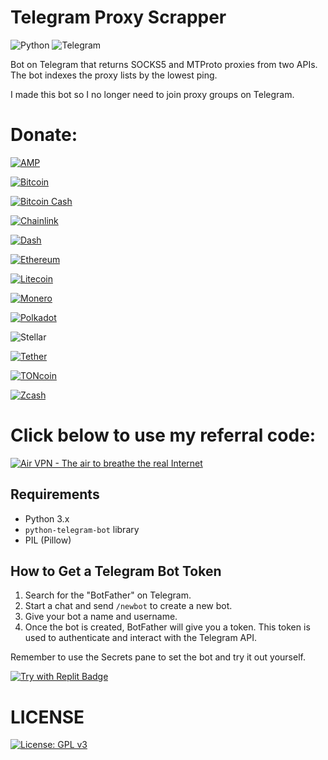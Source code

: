 # Telegram Proxy Scrapper

![Python](https://img.shields.io/badge/python-3670A0?style=for-the-badge&logo=python&logoColor=ffdd54) ![Telegram](https://img.shields.io/badge/Telegram-2CA5E0?style=for-the-badge&logo=telegram&logoColor=white)

Bot on Telegram that returns SOCKS5 and MTProto proxies from two APIs. The bot indexes the proxy lists by the lowest ping. 

I made this bot so I no longer need to join proxy groups on Telegram.

# Donate:

[![AMP](https://img.shields.io/badge/AMP-0x39586560E53DCA08d124B0e064f3c62C5d3099da-500050?style=for-the-badge&logo=amp&logoColor=white)](https://etherscan.io/address/0x39586560E53DCA08d124B0e064f3c62C5d3099da)

[![Bitcoin](https://img.shields.io/badge/Bitcoin-bc1qrek6np43y9gmnq02zdc72awrsga4mv7ysl6d8aer2hcwwm73t8yslhu30s-000?style=for-the-badge&logo=bitcoin&logoColor=white)](https://www.blockchain.com/btc/address/bc1qrek6np43y9gmnq02zdc72awrsga4mv7ysl6d8aer2hcwwm73t8yslhu30s)

[![Bitcoin Cash](https://img.shields.io/badge/Bitcoin%20Cash-15QdXkVGsXhxRtVkb1u2US21hRksMYrXN6-8DC351?style=for-the-badge&logo=bitcoincash&logoColor=white)](https://blockchair.com/bitcoin-cash/address/15QdXkVGsXhxRtVkb1u2US21hRksMYrXN6)

[![Chainlink](https://img.shields.io/badge/Chainlink-0x6848FcF06ab5847dCe80F41D60C3671058EE1C61-375BD2?style=for-the-badge&logo=chainlink&logoColor=white)](https://etherscan.io/address/0x6848FcF06ab5847dCe80F41D60C3671058EE1C61)

[![Dash](https://img.shields.io/badge/Dash-XuTDrcVfaqwfrMdkqcH9kzd37YSZSdhTkZ-008CE7?style=for-the-badge&logo=dash&logoColor=white)](https://explorer.dash.org/insight/address/XuTDrcVfaqwfrMdkqcH9kzd37YSZSdhTkZ)

[![Ethereum](https://img.shields.io/badge/Ethereum-0x6848FcF06ab5847dCe80F41D60C3671058EE1C61-3C3C3D?style=for-the-badge&logo=ethereum&logoColor=white)](https://etherscan.io/address/0x6848FcF06ab5847dCe80F41D60C3671058EE1C61)

[![Litecoin](https://img.shields.io/badge/Litecoin-ltc1qpax8azx06cqxhd807qc58qjwnhwlfyvgj95uge-A6A9AA?style=for-the-badge&logo=litecoin&logoColor=white)](https://blockchair.com/litecoin/address/ltc1qpax8azx06cqxhd807qc58qjwnhwlfyvgj95uge)

[![Monero](https://img.shields.io/badge/Monero-83si1JPoiyB8CpRxUjmkXRBsFaL4DndBtcoCzDysL3BjDMicPKWf7cXXZbVFkuTKHBSsgcKYDtSokBrHJZ5L5oud81nP5XM-9A8B7B?style=for-the-badge&logo=monero&logoColor=white)](https://moneroexplorer.org/search?value=83si1JPoiyB8CpRxUjmkXRBsFaL4DndBtcoCzDysL3BjDMicPKWf7cXXZbVFkuTKHBSsgcKYDtSokBrHJZ5L5oud81nP5XM)

[![Polkadot](https://img.shields.io/badge/Polkadot-16Dbrrz68CXS5hGFD8iYmLSUtDf7wfyzkpmzqZ58FcdX8ZYR-E6007A?style=for-the-badge&logo=polkadot&logoColor=white)](https://polkadot.subscan.io/account/16Dbrrz68CXS5hGFD8iYmLSUtDf7wfyzkpmzqZ58FcdX8ZYR)

![Stellar](https://img.shields.io/badge/Stellar-GBXPMALWU7EBZNA6AZKCSNLNVOYCWQVQBT4FDRX2MEGXOPYJGHFBX2WS-7D00FF?style=for-the-badge&logo=stellar&logoColor=white)

[![Tether](https://img.shields.io/badge/Tether-0x6848FcF06ab5847dCe80F41D60C3671058EE1C61-50AF95?style=for-the-badge&logo=tether&logoColor=white)](https://etherscan.io/address/0x6848FcF06ab5847dCe80F41D60C3671058EE1C61)

[![TONcoin](https://img.shields.io/badge/TONcoin-UQC006wiGYUtU3SpiCaGJUTq37UYaDvqJaJtBrbvLPL0IBo-265CB3?style=for-the-badge&logo=ton&logoColor=white)](https://tonscan.org/address/UQC006wiGYUtU3SpiCa-GJUTq37UYaDvqJaJtBrbvLPL0IBo)

[![Zcash](https://img.shields.io/badge/Zcash-zs1ucmw04kz5n4fsspm5xphjx8r7a9m62a0hsu8r0dk35y47xznqn6vq73ma44nr0r2emn6qcym363-F4B728?style=for-the-badge&logo=zcash&logoColor=black)](https://blockchair.com/zcash/address/zs1ucmw04kz5n4fsspm5xphjx8r7a9m62a0hsu8r0dk35y47xznqn6vq73ma44nr0r2emn6qcym363)

# Click below to use my referral code:

<a href="https://airvpn.org/?referred_by=722312" title="Air VPN - The air to breathe the real Internet"><img src="https://airvpn.org/images/promotional/banner_641x91.gif" alt="Air VPN - The air to breathe the real Internet"></a>

## Requirements
- Python 3.x
- `python-telegram-bot` library
- PIL (Pillow)

## How to Get a Telegram Bot Token

1. Search for the "BotFather" on Telegram.
2. Start a chat and send `/newbot` to create a new bot.
3. Give your bot a name and username.
4. Once the bot is created, BotFather will give you a token. This token is used to authenticate and interact with the Telegram API.

Remember to use the Secrets pane to set the bot and try it out yourself.

[![Try with Replit Badge](https://replit.com/badge?caption=Try%20with%20Replit)](https://repl.it/github/AntiWorkIncel/Telegram-Proxy-Scrapper)

# LICENSE

[![License: GPL v3](https://img.shields.io/badge/License-GPLv3-blue.svg)](https://www.gnu.org/licenses/gpl-3.0)
